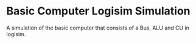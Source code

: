 # Basic Computer Logisim Simulation
A simulation of the basic computer that consists of a Bus, ALU and CU in logisim.